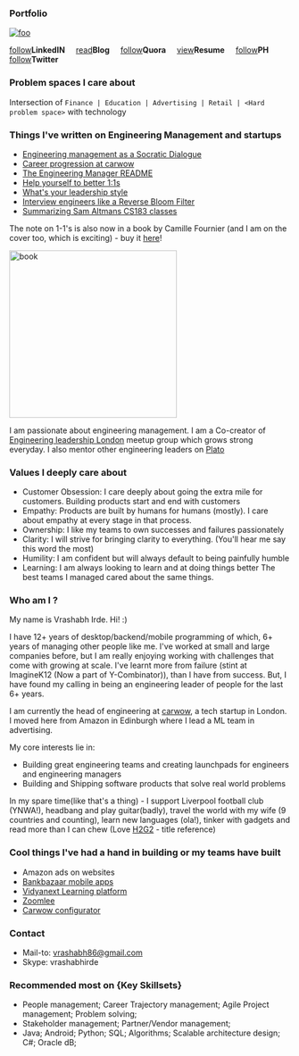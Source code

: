 
### Portfolio
[![foo](http://stackexchange.com/users/flair/1085543.png)](https://www.stackoverflow.com/story/slartibartfast)   


[follow](https://goo.gl/idUZBi)<b>LinkedIN</b> &nbsp;&nbsp;&nbsp; [read](https://goo.gl/59s9aL)<b>Blog</b>  &nbsp;&nbsp;&nbsp;  [follow](https://goo.gl/elppwt)<b>Quora</b>  &nbsp;&nbsp;&nbsp;   [view](https://drive.google.com/file/d/19jjpXbbaucLbdqqtVm-Rkviic6rDKy_r/view?usp=drivesdk)<b>Resume</b>  &nbsp;&nbsp;&nbsp;     [follow](https://www.producthunt.com/@vrashabh)<b>PH</b>&nbsp;&nbsp;&nbsp;
    [follow](https://twitter.com/vrashabh)<b>Twitter</b>

### Problem spaces I care about
Intersection of `Finance | Education | Advertising | Retail | <Hard problem space>` with technology

### Things I've written on Engineering Management and startups
- [Engineering management as a Socratic Dialogue](https://medium.com/carwow-product-engineering/engineering-management-as-a-socratic-dialogue-25918232439f)
- [Career progression at carwow](https://medium.com/carwow-product-engineering/engineering-progression-at-carwow-bee8337ec05d)
- [The Engineering Manager README](https://medium.com/carwow-product-engineering/the-engineering-manager-readme-a0d398f46e82)
- [Help yourself to better 1:1s](https://medium.com/carwow-product-engineering/help-yourself-to-better-1-1s-27c25f7d8d1e)
- [What's your leadership style](https://whizmodo.wordpress.com/2018/01/22/whats-your-leadership-style/)
- [Interview engineers like a Reverse Bloom Filter](https://whizmodo.wordpress.com/2015/02/25/interview-engineers-like-a-reverse-bloom-filter/)
- [Summarizing Sam Altmans CS183 classes](https://whizmodo.wordpress.com/2014/09/25/sam-altmans-cs183b-class-0/)

The note on 1-1's is also now in a book by Camille Fournier (and I am on the cover too, which is exciting) - buy it [here](https://www.amazon.co.uk/Things-Every-Engineering-Manager-Should-ebook/dp/B081TPX6NS/ref=sr_1_1?keywords=97+things+every+engineering+manager&qid=1575657948&sr=8-1)!


<img src="https://covers.oreillystatic.com/images/0636920251835/lrg.jpg" alt="book" width="300"/>

I am passionate about engineering management. I am a Co-creator of [Engineering leadership London](https://www.meetup.com/Engineering-leadership-Unconference/) meetup group which grows strong everyday. I also mentor other engineering leaders on [Plato](https://community.platohq.com/mentors/vrashabh-irde)


### Values I deeply care about
- Customer Obsession: I care deeply about going the extra mile for customers. Building products start and end with customers
- Empathy: Products are built by humans for humans (mostly). I care about empathy at every stage in that process. 
- Ownership: I like my teams to own successes and failures passionately
- Clarity: I will strive for bringing clarity to everything. (You'll hear me say this word the most)
- Humility: I am confident but will always default to being painfully humble 
- Learning: I am always looking to learn and at doing things better
The best teams I managed cared about the same things. 

### Who am I ? 
My name is Vrashabh Irde. Hi! :) 

I have 12+ years of desktop/backend/mobile programming of which, 6+ years of managing other people like me. 
I've worked at small and large companies before, but I am really enjoying working with challenges that come with growing at scale. I've learnt more from failure (stint at ImagineK12 (Now a part of Y-Combinator)), than I have from success. But, I have found my calling in being an engineering leader of people for the last 6+ years.

I am currently the head of engineering at [carwow](www.carwow.co.uk), a tech startup in London. I moved here from Amazon in Edinburgh where I lead a ML team in advertising. 

My core interests lie in:

- Building great engineering teams and creating launchpads for engineers and engineering managers
- Building and Shipping software products that solve real world problems

In my spare time(like that's a thing) - I support Liverpool football club (YNWA!), headbang and play guitar(badly), travel the world with my wife (9 countries and counting), learn new languages (ola!), tinker with gadgets and read more than I can chew (Love [H2G2](https://goo.gl/zPtMwn) - title reference)

### Cool things I've had a hand in building or my teams have built 
- Amazon ads on websites
- [Bankbazaar mobile apps](https://blog.bankbazaar.com/the-bankbazaar-mobile-app/)
- [Vidyanext Learning platform](https://vidyanext.com/)
- [Zoomlee](http://zoomlee.com/index.html)
- [Carwow configurator](www.carwow.co.uk)


### Contact
- Mail-to: vrashabh86@gmail.com
- Skype: vrashabhirde

### Recommended most on {Key Skillsets}
 - People management; Career Trajectory management; Agile Project management; Problem solving;
 - Stakeholder management; Partner/Vendor management;
 - Java; Android; Python; SQL; Algorithms; Scalable architecture design; C#; Oracle dB;

